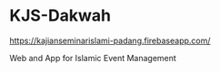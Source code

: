 # KJS-Dakwah
https://kajianseminarislami-padang.firebaseapp.com/

Web and App for Islamic Event Management
